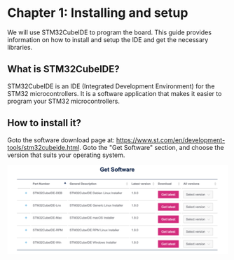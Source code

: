 # Chapter 1: Installing and setup

We will use STM32CubeIDE to program the board. This guide provides information on how to install and setup the IDE and get the necessary libraries.

## What is STM32CubeIDE?

STM32CubeIDE is an IDE (Integrated Development Environment) for the STM32 microcontrollers. It is a software application that makes it easier to program your STM32 microcontrollers.

## How to install it?

Goto the software download page at: https://www.st.com/en/development-tools/stm32cubeide.html. Goto the "Get Software" section, and choose the version that suits your operating system.

<p align="center"> 
    <img src = "./getSoftware.png">
</p>